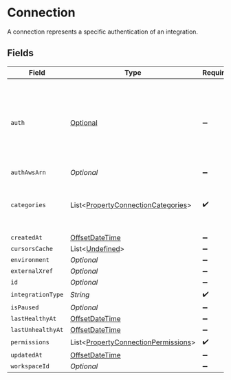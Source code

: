 # Connection

A connection represents a specific authentication of an integration.


## Fields

| Field                                                                                               | Type                                                                                                | Required                                                                                            | Description                                                                                         |
| --------------------------------------------------------------------------------------------------- | --------------------------------------------------------------------------------------------------- | --------------------------------------------------------------------------------------------------- | --------------------------------------------------------------------------------------------------- |
| `auth`                                                                                              | [Optional<PropertyConnectionAuth>](../../models/shared/PropertyConnectionAuth.md)                   | :heavy_minus_sign:                                                                                  | An authentication object that represents a specific authorized user's connection to an integration. |
| `authAwsArn`                                                                                        | *Optional<String>*                                                                                  | :heavy_minus_sign:                                                                                  | N/A                                                                                                 |
| `categories`                                                                                        | List<[PropertyConnectionCategories](../../models/shared/PropertyConnectionCategories.md)>           | :heavy_check_mark:                                                                                  | The Integration categories that this connection supports                                            |
| `createdAt`                                                                                         | [OffsetDateTime](https://docs.oracle.com/javase/8/docs/api/java/time/OffsetDateTime.html)           | :heavy_minus_sign:                                                                                  | N/A                                                                                                 |
| `cursorsCache`                                                                                      | List<[Undefined](../../models/shared/Undefined.md)>                                                 | :heavy_minus_sign:                                                                                  | N/A                                                                                                 |
| `environment`                                                                                       | *Optional<String>*                                                                                  | :heavy_minus_sign:                                                                                  | N/A                                                                                                 |
| `externalXref`                                                                                      | *Optional<String>*                                                                                  | :heavy_minus_sign:                                                                                  | N/A                                                                                                 |
| `id`                                                                                                | *Optional<String>*                                                                                  | :heavy_minus_sign:                                                                                  | N/A                                                                                                 |
| `integrationType`                                                                                   | *String*                                                                                            | :heavy_check_mark:                                                                                  | N/A                                                                                                 |
| `isPaused`                                                                                          | *Optional<Boolean>*                                                                                 | :heavy_minus_sign:                                                                                  | N/A                                                                                                 |
| `lastHealthyAt`                                                                                     | [OffsetDateTime](https://docs.oracle.com/javase/8/docs/api/java/time/OffsetDateTime.html)           | :heavy_minus_sign:                                                                                  | N/A                                                                                                 |
| `lastUnhealthyAt`                                                                                   | [OffsetDateTime](https://docs.oracle.com/javase/8/docs/api/java/time/OffsetDateTime.html)           | :heavy_minus_sign:                                                                                  | N/A                                                                                                 |
| `permissions`                                                                                       | List<[PropertyConnectionPermissions](../../models/shared/PropertyConnectionPermissions.md)>         | :heavy_check_mark:                                                                                  | N/A                                                                                                 |
| `updatedAt`                                                                                         | [OffsetDateTime](https://docs.oracle.com/javase/8/docs/api/java/time/OffsetDateTime.html)           | :heavy_minus_sign:                                                                                  | N/A                                                                                                 |
| `workspaceId`                                                                                       | *Optional<String>*                                                                                  | :heavy_minus_sign:                                                                                  | N/A                                                                                                 |